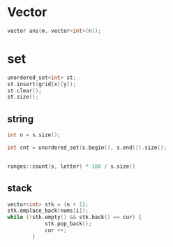 

# Vector
```cpp
vector ans(m, vector<int>(n));
```

# set
```cpp
unordered_set<int> st;
st.insert(grid[x][y]);
st.clear();
st.size();
```

## string 
```cpp
int n = s.size();

int cnt = unordered_set(s.begin(), s.end()).size();


ranges::count(s, letter) * 100 / s.size()

```

## stack

```cpp
vector<int> stk = {n + 1};
stk.emplace_back(nums[i]);
while (!stk.empty() && stk.back() == cur) {
            stk.pop_back();
            cur ++;
        }
```
